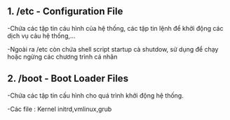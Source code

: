 ## 1. /etc - Configuration File

-Chứa các tập tin cáu hình của hệ thống, các tập tin lệnh để khởi động các dịch vụ cảu hệ thống,...

-Ngoài ra /etc còn chứa shell script startup cà shutdow, sử dụng để chạy hoặc ngừng các chương trình cá nhân

## 2. /boot - Boot Loader Files

-Chứa các tập tin cấu hình cho quá trình khởi động hệ thống.

-Các file : Kernel initrd,vmlinux,grub 
